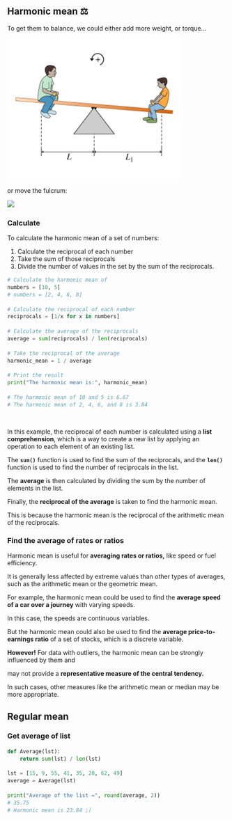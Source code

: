## Harmonic mean ⚖️ 

<!-- If you were to express "harmonic mean" as a picture, or an image, what would it be? -->

To get them to balance, we could either add more weight, or torque...

<img src="../images/seesaw.jpeg" width="400">

or move the fulcrum:

<img src="https://encrypted-tbn0.gstatic.com/images?q=tbn:ANd9GcR9iDf6nc58CvqLYKHQpmXXhdTpsp5zYFJ32iie6d2oMHHgRau0J4n_sV8v_WdKZyO8Zlc&usqp=CAU" width="450">

### Calculate

To calculate the harmonic mean of a set of numbers:

1. Calculate the reciprocal of each number
2. Take the sum of those reciprocals
3. Divide the number of values in the set by the sum of the reciprocals.

```py
# Calculate the harmonic mean of
numbers = [10, 5]
# numbers = [2, 4, 6, 8]

# Calculate the reciprocal of each number
reciprocals = [1/x for x in numbers]

# Calculate the average of the reciprocals
average = sum(reciprocals) / len(reciprocals)

# Take the reciprocal of the average
harmonic_mean = 1 / average

# Print the result
print("The harmonic mean is:", harmonic_mean)

# The harmonic mean of 10 and 5 is 6.67
# The harmonic mean of 2, 4, 6, and 8 is 3.84
```

<br>

In this example, the reciprocal of each number is calculated using a **list comprehension**, which is a way to create a new list by applying an operation to each element of an existing list.

The **`sum()`** function is used to find the sum of the reciprocals, and the **`len()`** function is used to find the number of reciprocals in the list.

The **average** is then calculated by dividing the sum by the number of elements in the list.

Finally, the **reciprocal of the average** is taken to find the harmonic mean.

This is because the harmonic mean is the reciprocal of the arithmetic mean of the reciprocals.

### Find the average of rates or ratios

Harmonic mean is useful for **averaging rates or ratios,** like speed or fuel efficiency.

It is generally less affected by extreme values than other types of averages, such as the arithmetic mean or the geometric mean.


For example, the harmonic mean could be used to find the **average speed of a car over a journey** with varying speeds.

In this case, the speeds are continuous variables.

But the harmonic mean could also be used to find the **average price-to-earnings ratio** of a set of stocks, which is a discrete variable.

**However!** For data with outliers, the harmonic mean can be strongly influenced by them and 

may not provide a **representative measure of the central tendency.**

In such cases, other measures like the arithmetic mean or median may be more appropriate.

## Regular mean

### Get average of list

```py
def Average(lst):
	return sum(lst) / len(lst)

lst = [15, 9, 55, 41, 35, 20, 62, 49]
average = Average(lst)

print("Average of the list =", round(average, 2))
# 35.75
# Harmonic mean is 23.84 ;)
```

<br>
